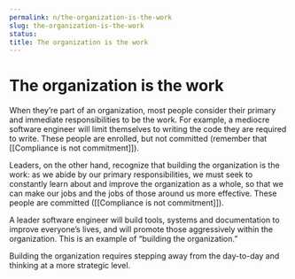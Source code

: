 ```yaml
---
permalink: n/the-organization-is-the-work
slug: the-organization-is-the-work
status: 
title: The organization is the work
---
```

# The organization is the work

When they’re part of an organization, most people consider their primary and immediate responsibilities to be the work. For example, a mediocre software engineer will limit themselves to writing the code they are required to write. These people are enrolled, but not committed (remember that [[Compliance is not commitment]]).

Leaders, on the other hand, recognize that building the organization is the work: as we abide by our primary responsibilities, we must seek to constantly learn about and improve the organization as a whole, so that we can make our jobs and the jobs of those around us more effective. These people are committed ([[Compliance is not commitment]]).

A leader software engineer will build tools, systems and documentation to improve everyone’s lives, and will promote those aggressively within the organization. This is an example of “building the organization.”

Building the organization requires stepping away from the day-to-day and thinking at a more strategic level.
